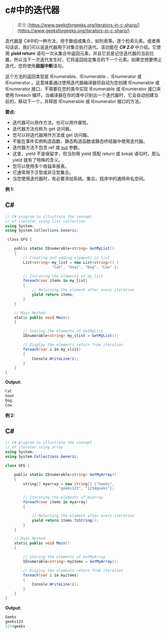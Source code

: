 # c#中的迭代器

> 原文:[https://www.geeksforgeeks.org/iterators-in-c-sharp/](https://www.geeksforgeeks.org/iterators-in-c-sharp/)

迭代器是 C#中的一种方法，用于数组或集合，如列表等。逐个检索元素。或者换句话说，我们可以说迭代器用于对集合执行迭代。该功能在 ***C# 2.0*** 中介绍。它使用 **yield return** 语句一次从集合中返回元素，并且它总是记住迭代器的当前位置，所以当下一次迭代发生时，它将返回给定集合的下一个元素。如果您想要停止迭代，您将使用**屈服中断**语句。

这个方法的返回类型是 IEnumerable、IEnumerable <t>、IEnumerator 或 IEnumerator <t>。这意味着通过使用迭代器编译器将自动为您创建 IEnumerable 或 IEnumerator 接口，不需要在您的类中实现 IEnumerable 或 IEnumerator 接口来使用 foreach 循环。当编译器在你的类中识别出一个迭代器时，它会自动创建当前的，移动下一个，并释放 IEnumerable 或 IEnumerator 接口的方法。</t></t>

**要点:**

*   迭代器可以用作方法，也可以用作属性。
*   迭代器方法也称为 get 访问器。
*   您可以将迭代器用作方法或 get 访问器。
*   不能在事件实例构造函数、静态构造函数或静态终结器中使用迭代器。
*   迭代器方法不包含 ref 或 [out](https://www.geeksforgeeks.org/out-parameter-with-examples-in-c-sharp/) 参数。
*   这里，yield 不是保留字，但当你用 yield 搭配 return 或 break 语句时，那么 yield 就有了特殊的含义。
*   您可以使用多个收益率报表。
*   它通常用于泛型或非泛型集合。
*   当您使用迭代器时，有必要添加系统。集合。程序中的通用命名空间。

**例 1:**

## C#

```cs
// C# program to illustrate the concept
// of iterator using list collection
using System;
using System.Collections.Generic;

 class GFG {

    public static IEnumerable<string> GetMyList()
    {
        // Creating and adding elements in list
        List<string> my_list = new List<string>() {
                     "Cat", "Goat", "Dog", "Cow" };

        // Iterating the elements of my_list
        foreach(var items in my_list)
        {
            // Returning the element after every iteration
            yield return items;
        }
    }

    // Main Method
    static public void Main()
    {

        // Storing the elements of GetMyList
        IEnumerable<string> my_slist = GetMyList();

        // Display the elements return from iteration
        foreach(var i in my_slist)
        {
            Console.WriteLine(i);
        }
    }
}
```

**Output:** 

```cs
Cat
Goat
Dog
Cow
```

**例 2:**

## C#

```cs
// C# program to illustrate the concept
// of iterator using array
using System;
using System.Collections.Generic;

class GFG {

    public static IEnumerable<string> GetMyArray()
    {
        string[] myarray = new string[] {"Geeks",
                        "geeks123", "1234geeks"};

        // Iterating the elements of myarray
        foreach(var items in myarray)
        {

            // Returning the element after every iteration
            yield return items.ToString();
        }
    }

    // Main Method
    static public void Main()
    {

        // Storing the elements of GetMyArray
        IEnumerable<string> myitems = GetMyArray();

        // Display the elements return from iteration
        foreach(var i in myitems)
        {
            Console.WriteLine(i);
        }
    }
}
```

**Output:** 

```cs
Geeks
geeks123
1234geeks
```